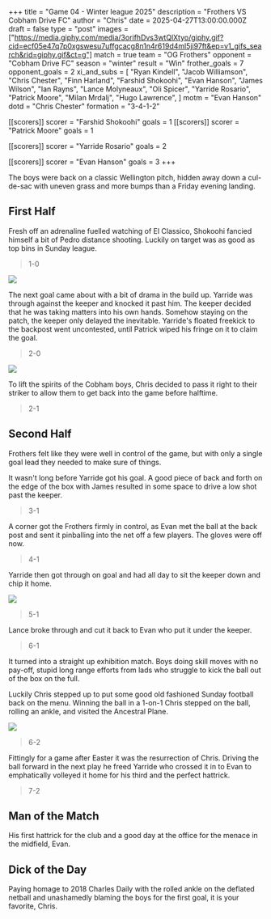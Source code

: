 +++
title = "Game 04 - Winter league 2025"
description = "Frothers VS Cobham Drive FC"
author = "Chris"
date = 2025-04-27T13:00:00.000Z
draft = false
type = "post"
images = ["https://media.giphy.com/media/3orifhDvs3wtQlXtyo/giphy.gif?cid=ecf05e47q7p0xgswesu7uffgcacg8n1n4r619d4ml5ji97ft&ep=v1_gifs_search&rid=giphy.gif&ct=g"]
match = true
team = "OG Frothers"
opponent = "Cobham Drive FC"
season = "winter"
result = "Win"
frother_goals = 7
opponent_goals = 2
xi_and_subs = [
  "Ryan Kindell",
  "Jacob Williamson",
  "Chris Chester",
  "Finn Harland",
  "Farshid Shokoohi",
  "Evan Hanson",
  "James Wilson",
  "Ian Rayns",
  "Lance Molyneaux",
  "Oli Spicer",
  "Yarride Rosario",
  "Patrick Moore",
  "Milan Mrdalj",
  "Hugo Lawrence",
]
motm = "Evan Hanson"
dotd = "Chris Chester"
formation = "3-4-1-2"

[[scorers]]
scorer = "Farshid Shokoohi"
goals = 1
[[scorers]]
scorer = "Patrick Moore"
goals = 1

[[scorers]]
scorer = "Yarride Rosario"
goals = 2

[[scorers]]
scorer = "Evan Hanson"
goals = 3
+++

The boys were back on a classic Wellington pitch, hidden away down a cul-de-sac with uneven grass and more bumps than a Friday evening landing.

## First Half
Fresh off an adrenaline fuelled watching of El Classico, Shokoohi fancied himself a bit of Pedro distance shooting. Luckily on target was as good as top bins in Sunday league. 

> 1-0

![](https://media4.giphy.com/media/v1.Y2lkPTc5MGI3NjExOXhidzQxemx0Y2IyM2N5dDhzNnd2cXVoOG0zZGpkNmNocjYyMnZkZCZlcD12MV9pbnRlcm5hbF9naWZfYnlfaWQmY3Q9Zw/YrApwbugqydMFgDu2Z/giphy.gif)

The next goal came about with a bit of drama in the build up. Yarride was through against the keeper and knocked it past him. The keeper decided that he was taking matters into his own hands. Somehow staying on the patch, the keeper only delayed the inevitable. Yarride's floated freekick to the backpost went uncontested, until Patrick wiped his fringe on it to claim the goal.

> 2-0

![](https://media.giphy.com/media/7EMYn9zC0r1GE/giphy.gif?cid=ecf05e47ezfa45d0yaerxillpiq2l3x0i5sdeyv0rsump5ay&ep=v1_gifs_search&rid=giphy.gif&ct=g)

To lift the spirits of the Cobham boys, Chris decided to pass it right to their striker to allow them to get back into the game before halftime.

> 2-1


## Second Half
Frothers felt like they were well in control of the game, but with only a single goal lead they needed to make sure of things.

It wasn't long before Yarride got his goal. A good piece of back and forth on the edge of the box with James resulted in some space to drive a low shot past the keeper.

> 3-1

A corner got the Frothers firmly in control, as Evan met the ball at the back post and sent it pinballing into the net off a few players. The gloves were off now.

> 4-1

Yarride then got through on goal and had all day to sit the keeper down and chip it home.

![](https://cdn3.sbnation.com/assets/3460223/alexissanchez.gif)


> 5-1

Lance broke through and cut it back to Evan who put it under the keeper.

> 6-1

It turned into a straight up exhibition match. Boys doing skill moves with no pay-off, stupid long range efforts from lads who struggle to kick the ball out of the box on the full.

Luckily Chris stepped up to put some good old fashioned Sunday football back on the menu. Winning the ball in a 1-on-1 Chris stepped on the ball, rolling an ankle, and visited the Ancestral Plane.

![](https://media.giphy.com/media/3orif4kDfH3zafIgBW/giphy.gif?cid=ecf05e47op1lvtukzakne1zbota78ziko4gyy3yxe8abycpi&ep=v1_gifs_search&rid=giphy.gif&ct=g)

> 6-2

Fittingly for a game after Easter it was the resurrection of Chris. Driving the ball forward in the next play he freed Yarride who crossed it in to Evan to emphatically volleyed it home for his third and the perfect hattrick.

> 7-2

## Man of the Match
His first hattrick for the club and a good day at the office for the menace in the midfield, Evan.

## Dick of the Day
Paying homage to 2018 Charles Daily with the rolled ankle on the deflated netball and unashamedly blaming the boys for the first goal, it is your favorite, Chris.